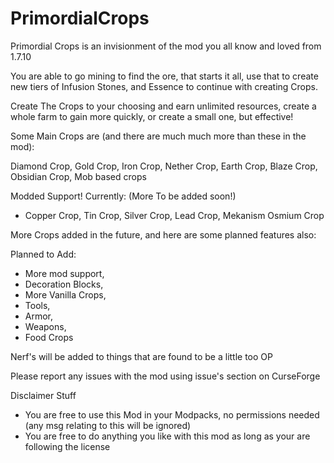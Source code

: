 # PrimordialCrops
Primordial Crops is an invisionment of the mod you all know and loved from 1.7.10

You are able to go mining to find the ore, that starts it all, use that to create new tiers of
 Infusion Stones, and Essence to continue with creating Crops.

Create The Crops to your choosing and earn unlimited resources, create a whole farm to gain more
 quickly, or create a small one, but effective!

Some Main Crops are (and there are much much more than these in the mod):

Diamond Crop, Gold Crop, Iron Crop, Nether Crop, Earth Crop, Blaze Crop, Obsidian Crop, Mob based crops

Modded Support! Currently: (More To be added soon!)
 - Copper Crop, Tin Crop, Silver Crop, Lead Crop, Mekanism Osmium Crop

More Crops added in the future, and here are some planned features also:

Planned to Add:

 - More mod support,
 - Decoration Blocks,
 - More Vanilla Crops,
 - Tools,
 - Armor,
 - Weapons,
 - Food Crops

Nerf's will be added to things that are found to be a little too OP

Please report any issues with the mod using issue's section on CurseForge

Disclaimer Stuff

 - You are free to use this Mod in your Modpacks, no permissions needed (any msg relating to this will be ignored)
 - You are free to do anything you like with this mod as long as your are following the license

